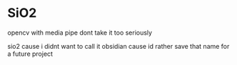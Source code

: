 # SiO2

opencv with media pipe
dont take it too seriously

sio2 cause i didnt want to call it obsidian cause id rather save that name for a future project